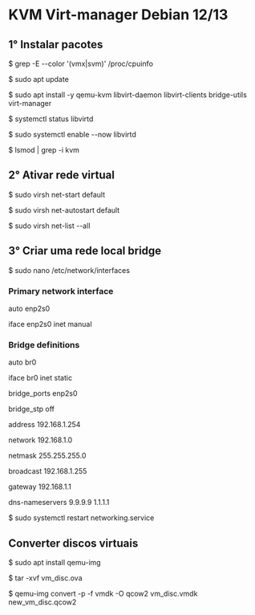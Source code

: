 # KVM Virt-manager Debian 12/13

## 1° Instalar pacotes

$ grep -E --color '(vmx|svm)' /proc/cpuinfo

$ sudo apt update

$ sudo apt install -y qemu-kvm libvirt-daemon libvirt-clients bridge-utils virt-manager

$ systemctl status libvirtd

$ sudo systemctl enable --now libvirtd

$ lsmod | grep -i kvm

## 2° Ativar rede virtual

$ sudo virsh net-start default

$ sudo virsh net-autostart default

$ sudo virsh net-list --all

## 3° Criar uma rede local bridge

$ sudo nano /etc/network/interfaces

### Primary network interface

auto enp2s0

iface enp2s0 inet manual

### Bridge definitions

auto br0

iface br0 inet static

bridge_ports enp2s0

bridge_stp off

address 192.168.1.254

network 192.168.1.0

netmask 255.255.255.0

broadcast 192.168.1.255

gateway 192.168.1.1

dns-nameservers 9.9.9.9 1.1.1.1

$ sudo systemctl restart networking.service

## Converter discos virtuais 

$ sudo apt install qemu-img

$ tar -xvf vm_disc.ova

$ qemu-img convert -p -f vmdk -O qcow2 vm_disc.vmdk new_vm_disc.qcow2

